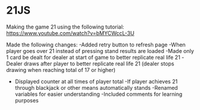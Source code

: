 # 21JS
Making the game 21 using the following tutorial:
https://www.youtube.com/watch?v=bMYCWccL-3U

Made the following changes:
-Added retry button to refresh page
-When player goes over 21 instead of pressing stand 
results are loaded
-Made only 1 card be dealt for dealer at start of game
to better replicate real life 21
-Dealer draws after player to better replicate real life
21 
(dealer stops drawing when reaching total of 17 or higher)
- Displayed counter at all times of player total
-If player achieves 21 through blackjack or other means
automatically stands
-Renamed variables for easier understanding
-Included comments for learning purposes
